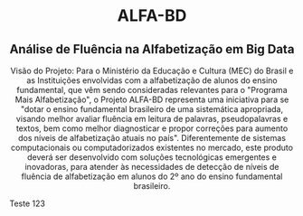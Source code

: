 



<h1 align="center">
ALFA-BD
</h1>

<h2 align="center">
Análise de Fluência na Alfabetização em Big Data
</h2>


<p align="center">
Visão do Projeto: Para o Ministério da Educação e Cultura (MEC) do Brasil e as Instituições envolvidas com a alfabetização de alunos do ensino fundamental,
que vêm sendo consideradas relevantes para o "Programa Mais Alfabetização",
o Projeto ALFA-BD representa uma iniciativa para se "dotar o ensino fundamental brasileiro de uma sistemática apropriada, visando melhor avaliar fluência em leitura de palavras, pseudopalavras e textos, bem como melhor diagnosticar e propor correções para aumento dos níveis de alfabetização atuais no país".
Diferentemente de sistemas computacionais ou computadorizados existentes no mercado,
este produto deverá ser desenvolvido com soluções tecnológicas emergentes e inovadoras, para atender às necessidades de detecção de níveis de fluência de alfabetização em alunos do 2º ano do ensino fundamental brasileiro.
  </p>

Teste 123
